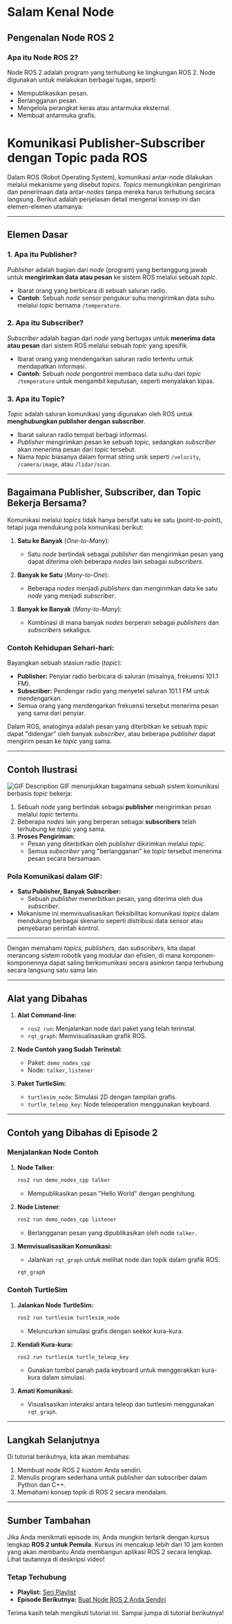 # Salam Kenal Node

## Pengenalan Node ROS 2

### Apa itu Node ROS 2?
Node ROS 2 adalah program yang terhubung ke lingkungan ROS 2. Node digunakan untuk melakukan berbagai tugas, seperti:
- Mempublikasikan pesan.
- Berlangganan pesan.
- Mengelola perangkat keras atau antarmuka eksternal.
- Membuat antarmuka grafis.


# Komunikasi Publisher-Subscriber dengan Topic pada ROS

Dalam ROS (Robot Operating System), komunikasi antar-node dilakukan melalui mekanisme yang disebut *topics*. *Topics* memungkinkan pengiriman dan penerimaan data antar-*nodes* tanpa mereka harus terhubung secara langsung. Berikut adalah penjelasan detail mengenai konsep ini dan elemen-elemen utamanya:

---

## **Elemen Dasar**

### **1. Apa itu Publisher?**
*Publisher* adalah bagian dari *node* (program) yang bertanggung jawab untuk **mengirimkan data atau pesan** ke sistem ROS melalui sebuah *topic*. 
- Ibarat orang yang berbicara di sebuah saluran radio.
- **Contoh**: Sebuah *node* sensor pengukur suhu mengirimkan data suhu melalui *topic* bernama `/temperature`.

### **2. Apa itu Subscriber?**
*Subscriber* adalah bagian dari *node* yang bertugas untuk **menerima data atau pesan** dari sistem ROS melalui sebuah *topic* yang spesifik.
- Ibarat orang yang mendengarkan saluran radio tertentu untuk mendapatkan informasi.
- **Contoh**: Sebuah *node* pengontrol membaca data suhu dari *topic* `/temperature` untuk mengambil keputusan, seperti menyalakan kipas.

### **3. Apa itu Topic?**
*Topic* adalah saluran komunikasi yang digunakan oleh ROS untuk **menghubungkan publisher dengan subscriber**. 
- Ibarat saluran radio tempat berbagi informasi.
- *Publisher* mengirimkan pesan ke sebuah *topic*, sedangkan *subscriber* akan menerima pesan dari *topic* tersebut.
- Nama *topic* biasanya dalam format string unik seperti `/velocity`, `/camera/image`, atau `/lidar/scan`.

---

## **Bagaimana Publisher, Subscriber, dan Topic Bekerja Bersama?**

Komunikasi melalui *topics* tidak hanya bersifat satu ke satu (*point-to-point*), tetapi juga mendukung pola komunikasi berikut:

1. **Satu ke Banyak** (*One-to-Many*):
   - Satu *node* bertindak sebagai *publisher* dan mengirimkan pesan yang dapat diterima oleh beberapa *nodes* lain sebagai *subscribers*.
   
2. **Banyak ke Satu** (*Many-to-One*):
   - Beberapa *nodes* menjadi *publishers* dan mengirimkan data ke satu *node* yang menjadi *subscriber*.

3. **Banyak ke Banyak** (*Many-to-Many*):
   - Kombinasi di mana banyak *nodes* berperan sebagai *publishers* dan *subscribers* sekaligus.

### **Contoh Kehidupan Sehari-hari:**
Bayangkan sebuah stasiun radio (*topic*):
- **Publisher:** Penyiar radio berbicara di saluran (misalnya, frekuensi 101.1 FM).
- **Subscriber:** Pendengar radio yang menyetel saluran 101.1 FM untuk mendengarkan.
- Semua orang yang mendengarkan frekuensi tersebut menerima pesan yang sama dari penyiar.

Dalam ROS, analoginya adalah pesan yang diterbitkan ke sebuah *topic* dapat "didengar" oleh banyak *subscriber*, atau beberapa *publisher* dapat mengirim pesan ke *topic* yang sama.

---

## **Contoh Ilustrasi**
![GIF Description](images/TP.gif)
GIF menunjukkan bagaimana sebuah sistem komunikasi berbasis *topic* bekerja:

1. Sebuah *node* yang bertindak sebagai **publisher** mengirimkan pesan melalui *topic* tertentu.
2. Beberapa *nodes* lain yang berperan sebagai **subscribers** telah terhubung ke *topic* yang sama.
3. **Proses Pengiriman:**
   - Pesan yang diterbitkan oleh *publisher* dikirimkan melalui *topic*.
   - Semua *subscriber* yang "berlangganan" ke *topic* tersebut menerima pesan secara bersamaan.

### **Pola Komunikasi dalam GIF:**
- **Satu Publisher, Banyak Subscriber:** 
  - Sebuah *publisher* menerbitkan pesan, yang diterima oleh dua *subscriber*.
- Mekanisme ini memvisualisasikan fleksibilitas komunikasi *topics* dalam mendukung berbagai skenario seperti distribusi data sensor atau penyebaran perintah kontrol.

---

Dengan memahami *topics*, *publishers*, dan *subscribers*, kita dapat merancang sistem robotik yang modular dan efisien, di mana komponen-komponennya dapat saling berkomunikasi secara asinkron tanpa terhubung secara langsung satu sama lain.



---

## Alat yang Dibahas

1. **Alat Command-line:**
   - `ros2 run`: Menjalankan node dari paket yang telah terinstal.
   - `rqt_graph`: Memvisualisasikan grafik ROS.

2. **Node Contoh yang Sudah Terinstal:**
   - Paket: `demo_nodes_cpp`
   - Node: `talker`, `listener`

3. **Paket TurtleSim:**
   - `turtlesim_node`: Simulasi 2D dengan tampilan grafis.
   - `turtle_teleop_key`: Node teleoperation menggunakan keyboard.

---

## Contoh yang Dibahas di Episode 2

### Menjalankan Node Contoh
1. **Node Talker**:
    ```bash
    ros2 run demo_nodes_cpp talker
    ```
    - Mempublikasikan pesan "Hello World" dengan penghitung.

2. **Node Listener**:
    ```bash
    ros2 run demo_nodes_cpp listener
    ```
    - Berlangganan pesan yang dipublikasikan oleh node `talker`.

3. **Memvisualisasikan Komunikasi:**
    - Jalankan `rqt_graph` untuk melihat node dan topik dalam grafik ROS.
    ```bash
    rqt_graph
    ```

### Contoh TurtleSim
1. **Jalankan Node TurtleSim:**
    ```bash
    ros2 run turtlesim turtlesim_node
    ```
    - Meluncurkan simulasi grafis dengan seekor kura-kura.

2. **Kendali Kura-kura:**
    ```bash
    ros2 run turtlesim turtle_teleop_key
    ```
    - Gunakan tombol panah pada keyboard untuk menggerakkan kura-kura dalam simulasi.

3. **Amati Komunikasi:**
    - Visualisasikan interaksi antara teleop dan turtlesim menggunakan `rqt_graph`.

---

## Langkah Selanjutnya
Di tutorial berikutnya, kita akan membahas:
1. Membuat node ROS 2 kustom Anda sendiri.
2. Menulis program sederhana untuk publisher dan subscriber dalam Python dan C++.
3. Memahami konsep topik di ROS 2 secara mendalam.

---

## Sumber Tambahan
Jika Anda menikmati episode ini, Anda mungkin tertarik dengan kursus lengkap **ROS 2 untuk Pemula**. Kursus ini mencakup lebih dari 10 jam konten yang akan membantu Anda membangun aplikasi ROS 2 secara lengkap. Lihat tautannya di deskripsi video!

### Tetap Terhubung
- **Playlist:** [Seri Playlist](#)  
- **Episode Berikutnya:** [Buat Node ROS 2 Anda Sendiri](#)  

Terima kasih telah mengikuti tutorial ini. Sampai jumpa di tutorial berikutnya!

